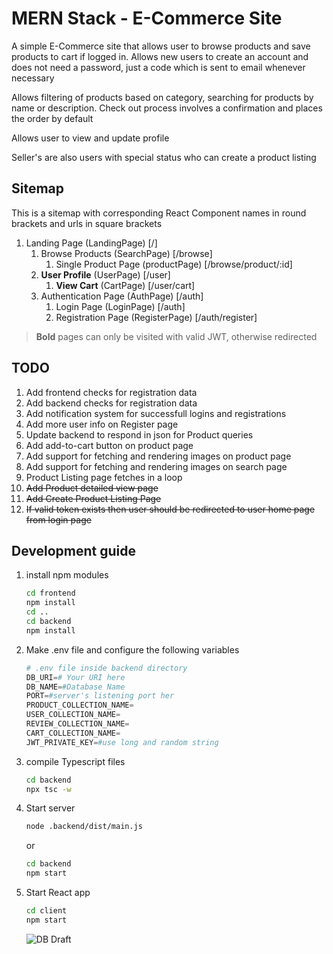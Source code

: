 # MERN Stack - E-Commerce Site
A simple E-Commerce site that allows user to browse products and
save products to cart if logged in. Allows new users to create an account
and does not need a password, just a code which is sent to email whenever
necessary

Allows filtering of products based on category, searching for products by name
or description. Check out process involves a confirmation and places the order
by default

Allows user to view and update profile

Seller's are also users with special status who can create a product listing

## Sitemap
This is a sitemap with corresponding React Component names in round brackets and urls in square brackets

1) Landing Page (LandingPage) [/]
    1) Browse Products (SearchPage) [/browse]
        1) Single Product Page (productPage) [/browse/product/:id]
    1) **User Profile** (UserPage) [/user]
        1) **View Cart** (CartPage) [/user/cart]
    1) Authentication Page (AuthPage) [/auth]
        1) Login Page (LoginPage) [/auth]
        1) Registration Page (RegisterPage) [/auth/register]

> **Bold** pages can only be visited with valid JWT, otherwise redirected

## TODO
1) Add frontend checks for registration data
1) Add backend checks for registration data
1) Add notification system for successfull logins and registrations
1) Add more user info on Register page
1) Update backend to respond in json for Product queries
1) Add add-to-cart button on product page
1) Add support for fetching and rendering images on product page
1) Add support for fetching and rendering images on search page
1) Product Listing page fetches in a loop
1) ~~Add Product detailed view page~~
1) ~~Add Create Product Listing Page~~
1) ~~If valid token exists then user should be redirected to user home page from login page~~

## Development guide
1) install npm modules
    ```BASH
    cd frontend
    npm install
    cd ..
    cd backend
    npm install
    ```
1) Make .env file and configure the following variables
    ```py
    # .env file inside backend directory
    DB_URI=# Your URI here
    DB_NAME=#Database Name
    PORT=#server's listening port her
    PRODUCT_COLLECTION_NAME=
    USER_COLLECTION_NAME=
    REVIEW_COLLECTION_NAME=
    CART_COLLECTION_NAME=
    JWT_PRIVATE_KEY=#use long and random string
    ```
1) compile Typescript files
    ```BASH
    cd backend
    npx tsc -w
    ```
1) Start server
    ```BASH
    node .backend/dist/main.js
    ```
    or
    ```BASH
    cd backend
    npm start
    ```
1) Start React app
    ```BASH
    cd client
    npm start
    ```
    ![DB Draft](https://github.com/Anmol-Ghadia/YetAnotherECommerceSite/assets/47422194/e44b70f6-8980-4840-90a6-733c34cc8120)


